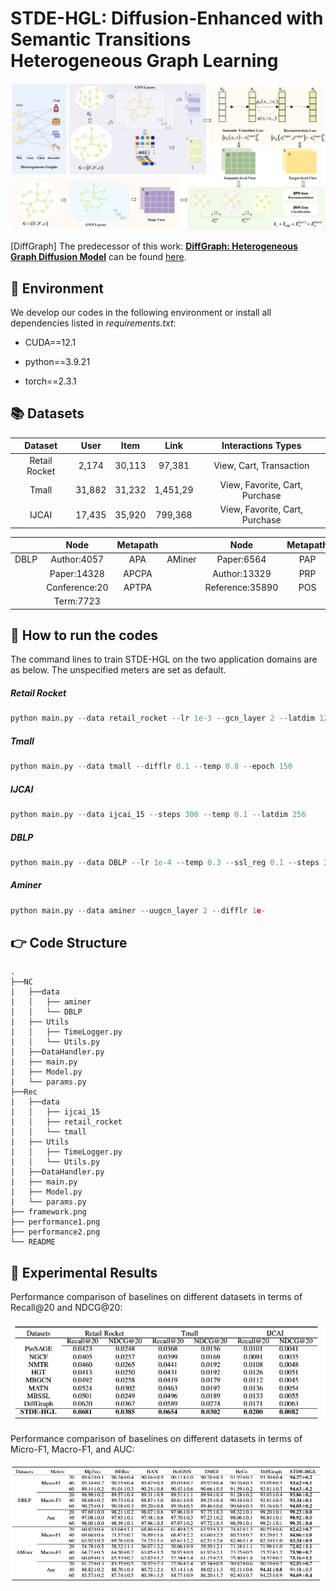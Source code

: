 # STDE-HGL: Diffusion-Enhanced with Semantic Transitions Heterogeneous Graph Learning

![STDE-HGL](./framework.png)

 [DiffGraph] The predecessor of this work: [**DiffGraph: Heterogeneous Graph Diffusion Model**](https://dl.acm.org/doi/10.1145/3701551.3703590) can be found [here](https://github.com/HKUDS/DiffGraph).

## 📝 Environment

We develop our codes in the following environment or install all dependencies listed in *requirements.txt*:

- CUDA==12.1

- python==3.9.21

- torch==2.3.1

  

## 📚 Datasets

|    Dataset    |  User  |  Item  |   Link   |       Interactions Types       |
| :-----------: | :----: | :----: | :------: | :----------------------------: |
| Retail Rocket | 2,174  | 30,113 |  97,381  |    View, Cart, Transaction     |
|     Tmall     | 31,882 | 31,232 | 1,451,29 | View, Favorite, Cart, Purchase |
|     IJCAI     | 17,435 | 35,920 | 799,368  | View, Favorite, Cart, Purchase |

|      |     Node      | Metapath |        |      Node       | Metapath |
| :--: | :-----------: | :------: | :----: | :-------------: | :------: |
| DBLP |  Author:4057  |   APA    | AMiner |   Paper:6564    |   PAP    |
|      |  Paper:14328  |  APCPA   |        |  Author:13329   |   PRP    |
|      | Conference:20 |  APTPA   |        | Reference:35890 |   POS    |
|      |   Term:7723   |          |        |                 |          |

## 🚀 How to run the codes

The command lines to train STDE-HGL on the two application domains are as below. The unspecified meters are set as default.

##### Retail Rocket

```python
python main.py --data retail_rocket --lr 1e-3 --gcn_layer 2 --latdim 128
```

##### Tmall

```python
python main.py --data tmall --difflr 0.1 --temp 0.8 --epoch 150
```

##### IJCAI

```python
python main.py --data ijcai_15 --steps 300 --temp 0.1 --latdim 256
```

##### DBLP

```python
python main.py --data DBLP --lr 1e-4 --temp 0.3 --ssl_reg 0.1 --steps 200
```

##### Aminer

```python
python main.py --data aminer --uugcn_layer 2 --difflr 1e-
```

## 👉 Code Structure

```
.
├──NC
|   ├──data
|   │   ├── aminer
|   │   └── DBLP
|   ├── Utils                    
|   │   ├── TimeLogger.py            
|   │   └── Utils.py
|   ├──DataHandler.py
|   ├── main.py
|   ├── Model.py
|   └── params.py
├──Rec
|   ├──data
|   │   ├── ijcai_15
|   │   ├── retail_rocket
|   │   └── tmall
|   ├── Utils                    
|   │   ├── TimeLogger.py            
|   │   └── Utils.py
|   ├──DataHandler.py
|   ├── main.py
|   ├── Model.py
|   └── params.py
├── framework.png
├── performance1.png
├── performance2.png
└── README
```

## 🎯 Experimental Results

Performance comparison of baselines on different datasets in terms of Recall@20 and NDCG@20:

![](./performance1.png)

Performance comparison of baselines on different datasets in terms of Micro-F1, Macro-F1, and AUC:

![](./performance2.png)

